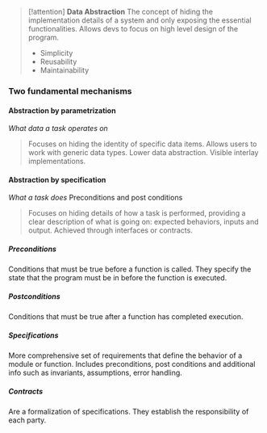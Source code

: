 > [!attention]  **Data Abstraction**
> The concept of hiding the implementation details of a system and only exposing the essential functionalities. Allows devs to focus on high level design of the program. 
> - Simplicity 
> - Reusability 
> - Maintainability  

### Two fundamental mechanisms
#### Abstraction by parametrization
*What data a task operates on*

> Focuses on hiding the identity of specific data items. Allows users to work with generic data types. Lower data abstraction. Visible interlay implementations. 
#### Abstraction by specification
*What a task does*
Preconditions and post conditions 

> Focuses on hiding details of how a task is performed, providing a clear description of what is going on: expected behaviors, inputs and output. Achieved through interfaces or contracts. 

##### Preconditions 
Conditions that must be true before a function is called. They specify the state that the program must be in before the function is executed. 
##### Postconditions 
Conditions that must be true after a function has completed execution. 
##### Specifications 
More comprehensive set of requirements that define the behavior of a module or function. Includes preconditions, post conditions and additional info such as invariants, assumptions, error handling. 
##### Contracts 
Are a formalization of specifications. They establish the responsibility of each party. 
